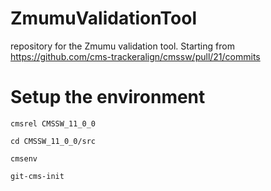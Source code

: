 # ZmumuValidationTool
repository for the Zmumu validation tool. Starting from https://github.com/cms-trackeralign/cmssw/pull/21/commits

# Setup the environment
`cmsrel CMSSW_11_0_0`

`cd CMSSW_11_0_0/src`

`cmsenv`

`git-cms-init`

